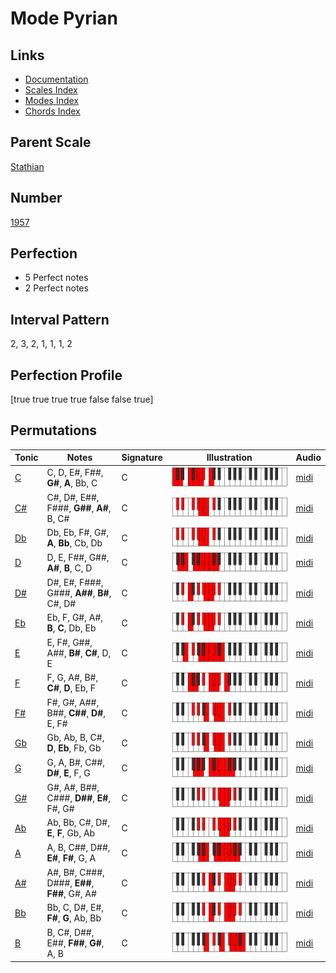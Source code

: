 # Mode Pyrian

## Links

- [Documentation](index.md)
- [Scales Index](Scales.md)
- [Modes Index](Modes.md)
- [Chords Index](Chords.md)

## Parent Scale

[Stathian](ScaleStathian.md)

## Number

[1957](https://ianring.com/musictheory/scales/1957)

## Perfection

- 5 Perfect notes
- 2 Perfect notes

## Interval Pattern

2, 3, 2, 1, 1, 1, 2

## Perfection Profile

[true true true true false false true]

## Permutations

| Tonic | Notes | Signature | Illustration | Audio |
|-------|-------|-----------|--------------|-------|
| [C](ModeCNaturalPyrian.md) | C, D, E#, F##, **G#**, **A**, Bb, C | C | ![CNaturalPyrian](ModeCNaturalPyrian.png) | [midi](https://github.com/edipermadi/music/blob/main/docs/ModeCNaturalPyrian.mid?raw=true) |
| [C#](ModeCSharpPyrian.md) | C#, D#, E##, F###, **G##**, **A#**, B, C# | C | ![CSharpPyrian](ModeCSharpPyrian.png) | [midi](https://github.com/edipermadi/music/blob/main/docs/ModeCSharpPyrian.mid?raw=true) |
| [Db](ModeDFlatPyrian.md) | Db, Eb, F#, G#, **A**, **Bb**, Cb, Db | C | ![DFlatPyrian](ModeDFlatPyrian.png) | [midi](https://github.com/edipermadi/music/blob/main/docs/ModeDFlatPyrian.mid?raw=true) |
| [D](ModeDNaturalPyrian.md) | D, E, F##, G##, **A#**, **B**, C, D | C | ![DNaturalPyrian](ModeDNaturalPyrian.png) | [midi](https://github.com/edipermadi/music/blob/main/docs/ModeDNaturalPyrian.mid?raw=true) |
| [D#](ModeDSharpPyrian.md) | D#, E#, F###, G###, **A##**, **B#**, C#, D# | C | ![DSharpPyrian](ModeDSharpPyrian.png) | [midi](https://github.com/edipermadi/music/blob/main/docs/ModeDSharpPyrian.mid?raw=true) |
| [Eb](ModeEFlatPyrian.md) | Eb, F, G#, A#, **B**, **C**, Db, Eb | C | ![EFlatPyrian](ModeEFlatPyrian.png) | [midi](https://github.com/edipermadi/music/blob/main/docs/ModeEFlatPyrian.mid?raw=true) |
| [E](ModeENaturalPyrian.md) | E, F#, G##, A##, **B#**, **C#**, D, E | C | ![ENaturalPyrian](ModeENaturalPyrian.png) | [midi](https://github.com/edipermadi/music/blob/main/docs/ModeENaturalPyrian.mid?raw=true) |
| [F](ModeFNaturalPyrian.md) | F, G, A#, B#, **C#**, **D**, Eb, F | C | ![FNaturalPyrian](ModeFNaturalPyrian.png) | [midi](https://github.com/edipermadi/music/blob/main/docs/ModeFNaturalPyrian.mid?raw=true) |
| [F#](ModeFSharpPyrian.md) | F#, G#, A##, B##, **C##**, **D#**, E, F# | C | ![FSharpPyrian](ModeFSharpPyrian.png) | [midi](https://github.com/edipermadi/music/blob/main/docs/ModeFSharpPyrian.mid?raw=true) |
| [Gb](ModeGFlatPyrian.md) | Gb, Ab, B, C#, **D**, **Eb**, Fb, Gb | C | ![GFlatPyrian](ModeGFlatPyrian.png) | [midi](https://github.com/edipermadi/music/blob/main/docs/ModeGFlatPyrian.mid?raw=true) |
| [G](ModeGNaturalPyrian.md) | G, A, B#, C##, **D#**, **E**, F, G | C | ![GNaturalPyrian](ModeGNaturalPyrian.png) | [midi](https://github.com/edipermadi/music/blob/main/docs/ModeGNaturalPyrian.mid?raw=true) |
| [G#](ModeGSharpPyrian.md) | G#, A#, B##, C###, **D##**, **E#**, F#, G# | C | ![GSharpPyrian](ModeGSharpPyrian.png) | [midi](https://github.com/edipermadi/music/blob/main/docs/ModeGSharpPyrian.mid?raw=true) |
| [Ab](ModeAFlatPyrian.md) | Ab, Bb, C#, D#, **E**, **F**, Gb, Ab | C | ![AFlatPyrian](ModeAFlatPyrian.png) | [midi](https://github.com/edipermadi/music/blob/main/docs/ModeAFlatPyrian.mid?raw=true) |
| [A](ModeANaturalPyrian.md) | A, B, C##, D##, **E#**, **F#**, G, A | C | ![ANaturalPyrian](ModeANaturalPyrian.png) | [midi](https://github.com/edipermadi/music/blob/main/docs/ModeANaturalPyrian.mid?raw=true) |
| [A#](ModeASharpPyrian.md) | A#, B#, C###, D###, **E##**, **F##**, G#, A# | C | ![ASharpPyrian](ModeASharpPyrian.png) | [midi](https://github.com/edipermadi/music/blob/main/docs/ModeASharpPyrian.mid?raw=true) |
| [Bb](ModeBFlatPyrian.md) | Bb, C, D#, E#, **F#**, **G**, Ab, Bb | C | ![BFlatPyrian](ModeBFlatPyrian.png) | [midi](https://github.com/edipermadi/music/blob/main/docs/ModeBFlatPyrian.mid?raw=true) |
| [B](ModeBNaturalPyrian.md) | B, C#, D##, E##, **F##**, **G#**, A, B | C | ![BNaturalPyrian](ModeBNaturalPyrian.png) | [midi](https://github.com/edipermadi/music/blob/main/docs/ModeBNaturalPyrian.mid?raw=true) |
